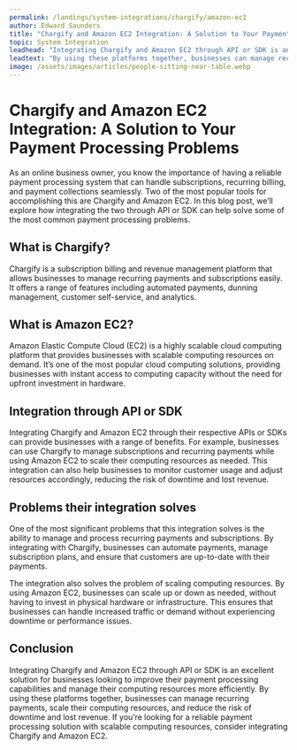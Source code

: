 ```yaml
---
permalink: /landings/system-integrations/chargify/amazon-ec2
author: Edward Saunders
title: "Chargify and Amazon EC2 Integration: A Solution to Your Payment Processing Problems"
topic: System Integration
leadhead: "Integrating Chargify and Amazon EC2 through API or SDK is an excellent solution for businesses looking to improve their payment processing capabilities and manage their computing resources more efficiently"
leadtext: "By using these platforms together, businesses can manage recurring payments, scale their computing resources, and reduce the risk of downtime and lost revenue. If you’re looking for a reliable payment processing solution with scalable computing resources, consider integrating Chargify and Amazon EC2."
image: /assets/images/articles/people-sitting-near-table.webp
---
```

<div class="arttext">	<h1>Chargify and Amazon EC2 Integration: A Solution to Your Payment Processing Problems</h1>
	<p>As an online business owner, you know the importance of having a reliable payment processing system that can handle subscriptions, recurring billing, and payment collections seamlessly. Two of the most popular tools for accomplishing this are Chargify and Amazon EC2. In this blog post, we’ll explore how integrating the two through API or SDK can help solve some of the most common payment processing problems.</p>
	<h2>What is Chargify?</h2>
	<p>Chargify is a subscription billing and revenue management platform that allows businesses to manage recurring payments and subscriptions easily. It offers a range of features including automated payments, dunning management, customer self-service, and analytics.</p>
	<h2>What is Amazon EC2?</h2>
	<p>Amazon Elastic Compute Cloud (EC2) is a highly scalable cloud computing platform that provides businesses with scalable computing resources on demand. It’s one of the most popular cloud computing solutions, providing businesses with instant access to computing capacity without the need for upfront investment in hardware.</p>
	<h2>Integration through API or SDK</h2>
	<p>Integrating Chargify and Amazon EC2 through their respective APIs or SDKs can provide businesses with a range of benefits. For example, businesses can use Chargify to manage subscriptions and recurring payments while using Amazon EC2 to scale their computing resources as needed. This integration can also help businesses to monitor customer usage and adjust resources accordingly, reducing the risk of downtime and lost revenue.</p>
	<h2>Problems their integration solves</h2>
	<p>One of the most significant problems that this integration solves is the ability to manage and process recurring payments and subscriptions. By integrating with Chargify, businesses can automate payments, manage subscription plans, and ensure that customers are up-to-date with their payments.</p>
	<p>The integration also solves the problem of scaling computing resources. By using Amazon EC2, businesses can scale up or down as needed, without having to invest in physical hardware or infrastructure. This ensures that businesses can handle increased traffic or demand without experiencing downtime or performance issues.</p>
	<h2>Conclusion</h2>
	<p>Integrating Chargify and Amazon EC2 through API or SDK is an excellent solution for businesses looking to improve their payment processing capabilities and manage their computing resources more efficiently. By using these platforms together, businesses can manage recurring payments, scale their computing resources, and reduce the risk of downtime and lost revenue. If you’re looking for a reliable payment processing solution with scalable computing resources, consider integrating Chargify and Amazon EC2.</p>
</div>